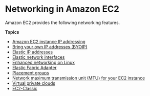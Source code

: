 # Networking in Amazon EC2<a name="ec2-networking"></a>

Amazon EC2 provides the following networking features\.

**Topics**
+ [Amazon EC2 instance IP addressing](using-instance-addressing.md)
+ [Bring your own IP addresses \(BYOIP\)](ec2-byoip.md)
+ [Elastic IP addresses](elastic-ip-addresses-eip.md)
+ [Elastic network interfaces](using-eni.md)
+ [Enhanced networking on Linux](enhanced-networking.md)
+ [Elastic Fabric Adapter](efa.md)
+ [Placement groups](placement-groups.md)
+ [Network maximum transmission unit \(MTU\) for your EC2 instance](network_mtu.md)
+ [Virtual private clouds](using-vpc.md)
+ [EC2\-Classic](ec2-classic-platform.md)